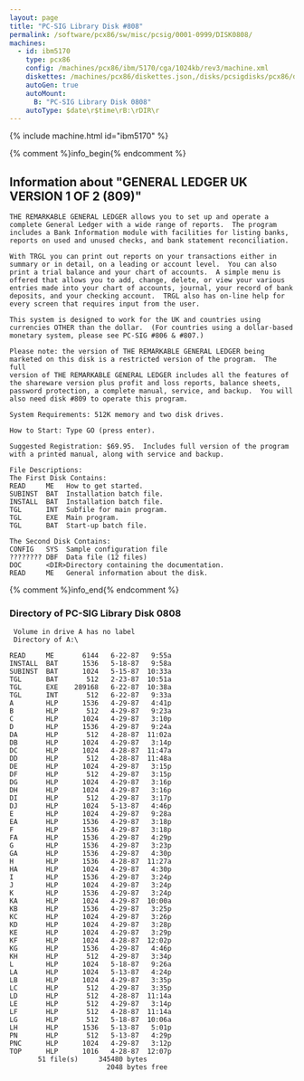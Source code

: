 ```yaml
---
layout: page
title: "PC-SIG Library Disk #808"
permalink: /software/pcx86/sw/misc/pcsig/0001-0999/DISK0808/
machines:
  - id: ibm5170
    type: pcx86
    config: /machines/pcx86/ibm/5170/cga/1024kb/rev3/machine.xml
    diskettes: /machines/pcx86/diskettes.json,/disks/pcsigdisks/pcx86/diskettes.json
    autoGen: true
    autoMount:
      B: "PC-SIG Library Disk 0808"
    autoType: $date\r$time\rB:\rDIR\r
---
```


{% include machine.html id="ibm5170" %}

{% comment %}info_begin{% endcomment %}

## Information about "GENERAL LEDGER UK VERSION 1 OF 2 (809)"

    THE REMARKABLE GENERAL LEDGER allows you to set up and operate a
    complete General Ledger with a wide range of reports.  The program
    includes a Bank Information module with facilities for listing banks,
    reports on used and unused checks, and bank statement reconciliation.
    
    With TRGL you can print out reports on your transactions either in
    summary or in detail, on a leading or account level.  You can also
    print a trial balance and your chart of accounts.  A simple menu is
    offered that allows you to add, change, delete, or view your various
    entries made into your chart of accounts, journal, your record of bank
    deposits, and your checking account.  TRGL also has on-line help for
    every screen that requires input from the user.
    
    This system is designed to work for the UK and countries using
    currencies OTHER than the dollar.  (For countries using a dollar-based
    monetary system, please see PC-SIG #806 & #807.)
    
    Please note: the version of THE REMARKABLE GENERAL LEDGER being
    marketed on this disk is a restricted version of the program.  The full
    version of THE REMARKABLE GENERAL LEDGER includes all the features of
    the shareware version plus profit and loss reports, balance sheets,
    password protection, a complete manual, service, and backup.  You will
    also need disk #809 to operate this program.
    
    System Requirements: 512K memory and two disk drives.
    
    How to Start: Type GO (press enter).
    
    Suggested Registration: $69.95.  Includes full version of the program
    with a printed manual, along with service and backup.
    
    File Descriptions:
    The First Disk Contains:
    READ     ME   How to get started.
    SUBINST  BAT  Installation batch file.
    INSTALL  BAT  Installation batch file.
    TGL      INT  Subfile for main program.
    TGL      EXE  Main program.
    TGL      BAT  Start-up batch file.
    
    The Second Disk Contains:
    CONFIG   SYS  Sample configuration file
    ???????? DBF  Data file (12 files)
    DOC      <DIR>Directory containing the documentation.
    READ     ME   General information about the disk.
{% comment %}info_end{% endcomment %}


### Directory of PC-SIG Library Disk 0808

     Volume in drive A has no label
     Directory of A:\

    READ     ME       6144   6-22-87   9:55a
    INSTALL  BAT      1536   5-18-87   9:58a
    SUBINST  BAT      1024   5-15-87  10:33a
    TGL      BAT       512   2-23-87  10:51a
    TGL      EXE    289168   6-22-87  10:38a
    TGL      INT       512   6-22-87   9:33a
    A        HLP      1536   4-29-87   4:41p
    B        HLP       512   4-29-87   9:23a
    C        HLP      1024   4-29-87   3:10p
    D        HLP      1536   4-29-87   9:24a
    DA       HLP       512   4-28-87  11:02a
    DB       HLP      1024   4-29-87   3:14p
    DC       HLP      1024   4-28-87  11:47a
    DD       HLP       512   4-28-87  11:48a
    DE       HLP      1024   4-29-87   3:15p
    DF       HLP       512   4-29-87   3:15p
    DG       HLP      1024   4-29-87   3:16p
    DH       HLP      1024   4-29-87   3:16p
    DI       HLP       512   4-29-87   3:17p
    DJ       HLP      1024   5-13-87   4:46p
    E        HLP      1024   4-29-87   9:28a
    EA       HLP      1536   4-29-87   3:18p
    F        HLP      1536   4-29-87   3:18p
    FA       HLP      1536   4-29-87   4:29p
    G        HLP      1536   4-29-87   3:23p
    GA       HLP      1536   4-29-87   4:30p
    H        HLP      1536   4-28-87  11:27a
    HA       HLP      1024   4-29-87   4:30p
    I        HLP      1536   4-29-87   3:24p
    J        HLP      1024   4-29-87   3:24p
    K        HLP      1536   4-29-87   3:24p
    KA       HLP      1024   4-29-87  10:00a
    KB       HLP      1536   4-29-87   3:25p
    KC       HLP      1024   4-29-87   3:26p
    KD       HLP      1024   4-29-87   3:28p
    KE       HLP      1024   4-29-87   3:29p
    KF       HLP      1024   4-28-87  12:02p
    KG       HLP      1536   4-29-87   4:46p
    KH       HLP       512   4-29-87   3:34p
    L        HLP      1024   5-18-87   9:26a
    LA       HLP      1024   5-13-87   4:24p
    LB       HLP      1024   4-29-87   3:35p
    LC       HLP       512   4-29-87   3:35p
    LD       HLP       512   4-28-87  11:14a
    LE       HLP       512   4-29-87   3:14p
    LF       HLP       512   4-28-87  11:14a
    LG       HLP       512   5-18-87  10:06a
    LH       HLP      1536   5-13-87   5:01p
    PN       HLP       512   5-13-87   4:29p
    PNC      HLP      1024   4-29-87   3:12p
    TOP      HLP      1016   4-28-87  12:07p
           51 file(s)     345480 bytes
                            2048 bytes free
